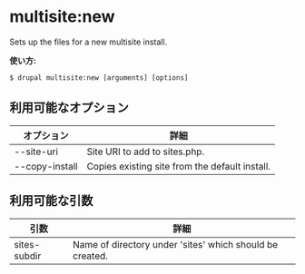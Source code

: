 # multisite:new
Sets up the files for a new multisite install.

**使い方:**
```
$ drupal multisite:new [arguments] [options]
```

## 利用可能なオプション
オプション | 詳細
-------|-------------
--site-uri | Site URI to add to sites.php.
--copy-install | Copies existing site from the default install.

## 利用可能な引数
引数 | 詳細
---------|-------------
sites-subdir | Name of directory under 'sites' which should be created.
